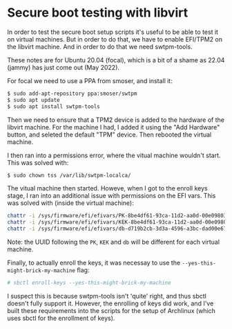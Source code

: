 # Secure boot testing with libvirt

In order to test the secure boot setup scripts it's useful to be able to test it on virtual machines.  But in order to do that, we have to enable EFI/TPM2 on the libvirt machine.  And in order to do that we need swtpm-tools.

These notes are for Ubuntu 20.04 (focal), which is a bit of a shame as 22.04 (jammy) has just come out (May 2022).

For focal we need to use a PPA from smoser, and install it:

```sh
$ sudo add-apt-repository ppa:smoser/swtpm
$ sudo apt update
$ sudo apt install swtpm-tools
```

Then we need to ensure that a TPM2 device is added to the hardware of the libvirt machine.  For the machine I had, I added it using the "Add Hardware" button, and seleted the default "TPM" device.  Then rebooted the virtual machine.

I then ran into a permissions error, where the vitual machine wouldn't start. This was solved with:

```sh
$ sudo chown tss /var/lib/swtpm-localca/
```

The vitual machine then started.  Howeve, when I got to the enroll keys stage, I ran into an additional issue with permissions on the EFI vars.  This was solved with (inside the virtual machine):

```sh
chattr -i /sys/firmware/efi/efivars/PK-8be4df61-93ca-11d2-aa0d-00e098032b8c
chattr -i /sys/firmware/efi/efivars/KEK-8be4df61-93ca-11d2-aa0d-00e098032b8c
chattr -i /sys/firmware/efi/efivars/db-d719b2cb-3d3a-4596-a3bc-dad00e67656f
```

Note: the UUID following the `PK`, `KEK` and `db` will be different for each virtual machine.

Finally, to actually enroll the keys, it was necessay to use the `--yes-this-might-brick-my-machine` flag:

```sh
# sbctl enroll-keys --yes-this-might-brick-my-machine
```

I suspect this is because swtpm-tools isn't 'quite' right, and thus sbctl doesn't fully support it.  However, the enrolling of keys did work, and I've built these requirements into the scripts for the setup of Archlinux (which uses sbctl for the enrollment of keys).

